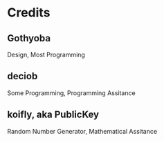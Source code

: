 # Credits

## Gothyoba

Design, Most Programming

## deciob

Some Programming, Programming Assitance

## koifly, aka PublicKey

Random Number Generator, Mathematical Assitance
